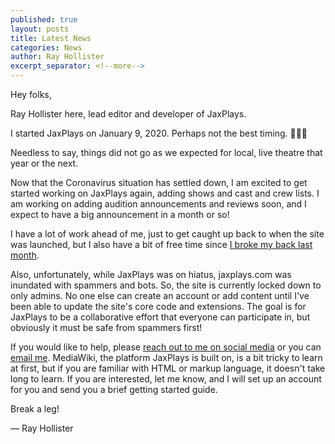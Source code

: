 ```yaml
---
published: true
layout: posts
title: Latest News
categories: News
author: Ray Hollister
excerpt_separator: <!--more-->
---
```

Hey folks, 

Ray Hollister here, lead editor and developer of JaxPlays. 

I started JaxPlays on January 9, 2020. Perhaps not the best timing. 🤷🏻‍♂️

Needless to say, things did not go as we expected for local, live theatre that year or the next. 
<!--more-->
Now that the Coronavirus situation has settled down, I am excited to get started working on JaxPlays again, adding shows and cast and crew lists. I am working on adding audition announcements and reviews soon, and I expect to have a big announcement in a month or so!

I have a lot of work ahead of me, just to get caught up back to when the site was launched, but I also have a bit of free time since [I broke my back last month](https://rayhollister.com/ibrokemyback).

Also, unfortunately, while JaxPlays was on hiatus, jaxplays.com was inundated with spammers and bots. So, the site is currently locked down to only admins. No one else can create an account or add content until I've been able to update the site's core code and extensions. The goal is for JaxPlays to be a collaborative effort that everyone can participate in, but obviously it must be safe from spammers first!

If you would like to help, please [ reach out to me on social media](https://rayhollister.com) or you can [email me](mailto:jaxplayswiki@gmail.com). MediaWiki, the platform JaxPlays is built on, is a bit tricky to learn at first, but if you are familiar with HTML or markup language, it doesn't take long to learn. If you are interested, let me know, and I will set up an account for you and send you a brief getting started guide. 

Break a leg! 

— Ray Hollister
